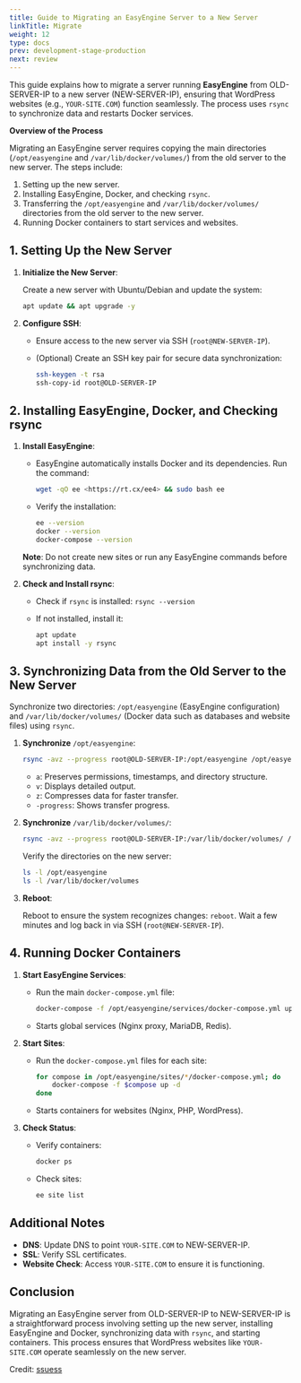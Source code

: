 ```yaml
---
title: Guide to Migrating an EasyEngine Server to a New Server
linkTitle: Migrate
weight: 12
type: docs
prev: development-stage-production
next: review
---
```


This guide explains how to migrate a server running **EasyEngine** from OLD-SERVER-IP to a new server (NEW-SERVER-IP), ensuring that WordPress websites (e.g., `YOUR-SITE.COM`) function seamlessly. The process uses `rsync` to synchronize data and restarts Docker services.

**Overview of the Process**

Migrating an EasyEngine server requires copying the main directories (`/opt/easyengine` and `/var/lib/docker/volumes/`) from the old server to the new server. The steps include:

1. Setting up the new server.
2. Installing EasyEngine, Docker, and checking `rsync`.
3. Transferring the `/opt/easyengine` and `/var/lib/docker/volumes/` directories from the old server to the new server.
4. Running Docker containers to start services and websites.

## 1. Setting Up the New Server

1. **Initialize the New Server**:
    
    Create a new server with Ubuntu/Debian and update the system:
    
    ```bash
    apt update && apt upgrade -y
    ```
    
2. **Configure SSH**:
    - Ensure access to the new server via SSH (`root@NEW-SERVER-IP`).
    - (Optional) Create an SSH key pair for secure data synchronization:
        
        ```bash
        ssh-keygen -t rsa
        ssh-copy-id root@OLD-SERVER-IP
        ```
        

## 2. Installing EasyEngine, Docker, and Checking rsync

1. **Install EasyEngine**:
    - EasyEngine automatically installs Docker and its dependencies. Run the command:
        
        ```bash
        wget -qO ee <https://rt.cx/ee4> && sudo bash ee
        ```
        
    - Verify the installation:
        
        ```bash
        ee --version
        docker --version
        docker-compose --version
        
        ```
        
    
    **Note**: Do not create new sites or run any EasyEngine commands before synchronizing data.
    
2. **Check and Install rsync**:
    - Check if `rsync` is installed: `rsync --version`
    - If not installed, install it:
        
        ```bash
        apt update
        apt install -y rsync
        ```
        

## 3. Synchronizing Data from the Old Server to the New Server

Synchronize two directories: `/opt/easyengine` (EasyEngine configuration) and `/var/lib/docker/volumes/` (Docker data such as databases and website files) using `rsync`.

1. **Synchronize** `/opt/easyengine`:
    
    ```bash
    rsync -avz --progress root@OLD-SERVER-IP:/opt/easyengine /opt/easyengine
    ```
    
    - `a`: Preserves permissions, timestamps, and directory structure.
    - `v`: Displays detailed output.
    - `z`: Compresses data for faster transfer.
    - `-progress`: Shows transfer progress.
2. **Synchronize** `/var/lib/docker/volumes/`:
    
    ```bash
    rsync -avz --progress root@OLD-SERVER-IP:/var/lib/docker/volumes/ /var/lib/docker/volumes/
    
    ```
    
    Verify the directories on the new server:
    
    ```bash
    ls -l /opt/easyengine
    ls -l /var/lib/docker/volumes
    ```
    
3. **Reboot**:
    
    Reboot to ensure the system recognizes changes: `reboot`. Wait a few minutes and log back in via SSH (`root@NEW-SERVER-IP`).
    

## 4. Running Docker Containers

1. **Start EasyEngine Services**:
    - Run the main `docker-compose.yml` file:
        
        ```bash
        docker-compose -f /opt/easyengine/services/docker-compose.yml up -d
        ```
        
    - Starts global services (Nginx proxy, MariaDB, Redis).
2. **Start Sites**:
    - Run the `docker-compose.yml` files for each site:
        
        ```bash
        for compose in /opt/easyengine/sites/*/docker-compose.yml; do
            docker-compose -f $compose up -d
        done
        ```
        
    - Starts containers for websites (Nginx, PHP, WordPress).
3. **Check Status**:
    - Verify containers:
        
        ```bash
        docker ps
        ```
        
    - Check sites:
        
        ```bash
        ee site list
        ```
        

## Additional Notes

- **DNS**: Update DNS to point `YOUR-SITE.COM` to NEW-SERVER-IP.
- **SSL**: Verify SSL certificates.
- **Website Check**: Access `YOUR-SITE.COM` to ensure it is functioning.


## Conclusion

Migrating an EasyEngine server from OLD-SERVER-IP to NEW-SERVER-IP is a straightforward process involving setting up the new server, installing EasyEngine and Docker, synchronizing data with `rsync`, and starting containers. This process ensures that WordPress websites like `YOUR-SITE.COM` operate seamlessly on the new server.

Credit: [ssuess](https://github.com/EasyEngine/easyengine/discussions/1895)